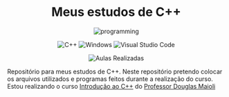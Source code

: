 
<div align="center">
  <h1>Meus estudos de C++</h1>
  
  <img alt="programming"  src="https://i.pinimg.com/originals/e1/85/18/e18518c6d24257c6fb02e3c95a862d85.gif"/>
  
  ![C++](https://img.shields.io/badge/c++-%2300599C.svg?style=for-the-badge&logo=c%2B%2B&logoColor=white)
  ![Windows](https://img.shields.io/badge/Windows-0078D6?style=for-the-badge&logo=windows&logoColor=white)
  ![Visual Studio Code](https://img.shields.io/badge/Visual%20Studio%20Code-0078d7.svg?style=for-the-badge&logo=visual-studio-code&logoColor=white)
  
  ![Aulas Realizadas](https://img.shields.io/badge/Aulas_realizadas-6%2F19-blue)
</div>

Repositório para meus estudos de C++. Neste repositório pretendo colocar os arquivos utilizados e programas feitos durante a realização do curso.
Estou realizando o curso [Introdução ao C++](https://www.youtube.com/playlist?list=PLrOyM49ctTx9ZSF7W5y14ikyiZjLqWvx5) do [Professor Douglas Maioli](https://www.youtube.com/@ProfessorDouglasMaioli)
